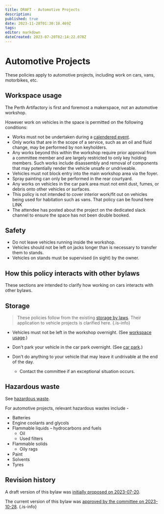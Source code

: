 ```yaml
---
title: DRAFT - Automotive Projects
description: 
published: true
date: 2023-11-28T01:30:18.469Z
tags: 
editor: markdown
dateCreated: 2023-07-20T02:14:22.078Z
---
```


# Automotive Projects

These policies apply to automotive projects, including work on cars, vans, motorbikes, etc.

## Workspace usage

The Perth Artifactory is first and foremost a makerspace, not an automotive workshop.

However work on vehicles in the space is permitted on the following conditions:

- Works must not be undertaken during a [calendered event](https://artifactory.org.au/events).
- Only works that are in the scope of a service, such as an oil and fluid change, may be performed by non keyholders.
- Any works beyond this within the workshop require prior approval from a committee member and are largely restricted to only key holding members. Such works include disassembly and removal of components that may potentially render the vehicle unsafe or undriveable.
- Vehicles must not block entry into the main workshop area via the foyer.
- Spray painting can only be performed in the rear courtyard.
- Any works on vehicles in the car park area must not emit dust, fumes, or debris onto other vehicles or surfaces.
- This policy is not intended to cover interior work/fit out on vehicles being used for habitation such as vans. That policy can be found here LINK
- The attendee has posted about the project on the dedicated slack channel to ensure the space has not been double booked.


## Safety

- Do not leave vehicles running inside the workshop.
- Vehicles should not be left on jacks longer than is necessary to transfer them to stands.
- Vehicles on stands must be supervised (in sight) by the owner.


## How this policy interacts with other bylaws

These sections are intended to clarify how working on cars interacts with other bylaws.

## Storage

> These policies follow from the existing [storage by laws](/docs/policies/storage). Their application to vehicle projects is clarified here.
{.is-info}

- Vehicles must not be left in the workshop overnight. (See [workspace usage](/docs/policies/storage#workspace-usage).)

- Don't park your vehicle in the car park overnight. (See [car park](/docs/policies/storage#car-park).)

- Don't do anything to your vehicle that may leave it undrivable at the end of the day.

  - Contact the committee if an exceptional situation occurs.

## Hazardous waste

See [hazardous waste](/testing/drafts/hazardous-waste).

For automotive projects, relevant hazardous wastes include -

* Batteries
* Engine coolants and glycols
* Flammable liquids – hydrocarbons and fuels
	* Oil
  * Used filters
* Flammable solids
	* Oily rags
* Paint
* Solvents
* Tyres



## Revision history

A draft version of this bylaw was [initially proposed on 2023-07-20](https://vote.artifactory.org.au/d/rP563uHl/automotive-projects-bylaws/13).

The current version of this bylaw was [approved by the committee on 2023-10-28](https://vote.artifactory.org.au/p/kjVX7wUv/motion-adopt-the-automotive-projects-bylaw-as-written).
{.is-info}